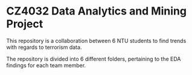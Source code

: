 # CZ4032 Data Analytics and Mining Project

This repository is a collaboration between 6 NTU students to find trends with regards to terrorism data.

The repository is divided into 6 different folders, pertaining to the EDA findings for each team member.
